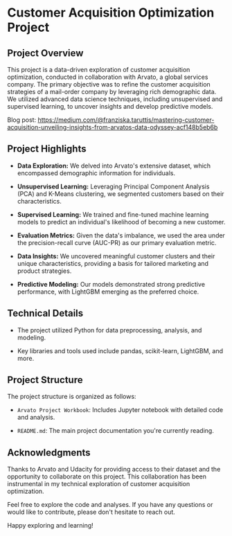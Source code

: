# Customer Acquisition Optimization Project

## Project Overview

This project is a data-driven exploration of customer acquisition optimization, conducted in collaboration with Arvato, a global services company. The primary objective was to refine the customer acquisition strategies of a mail-order company by leveraging rich demographic data. We utilized advanced data science techniques, including unsupervised and supervised learning, to uncover insights and develop predictive models.

Blog post: https://medium.com/@franziska.taruttis/mastering-customer-acquisition-unveiling-insights-from-arvatos-data-odyssey-acf148b5eb6b

## Project Highlights

- **Data Exploration:** We delved into Arvato's extensive dataset, which encompassed demographic information for individuals.

- **Unsupervised Learning:** Leveraging Principal Component Analysis (PCA) and K-Means clustering, we segmented customers based on their characteristics.

- **Supervised Learning:** We trained and fine-tuned machine learning models to predict an individual's likelihood of becoming a new customer.

- **Evaluation Metrics:** Given the data's imbalance, we used the area under the precision-recall curve (AUC-PR) as our primary evaluation metric.

- **Data Insights:** We uncovered meaningful customer clusters and their unique characteristics, providing a basis for tailored marketing and product strategies.

- **Predictive Modeling:** Our models demonstrated strong predictive performance, with LightGBM emerging as the preferred choice.

## Technical Details

- The project utilized Python for data preprocessing, analysis, and modeling.

- Key libraries and tools used include pandas, scikit-learn, LightGBM, and more.

## Project Structure

The project structure is organized as follows:

- `Arvato Project Workbook`: Includes Jupyter notebook with detailed code and analysis.

- `README.md`: The main project documentation you're currently reading.

## Acknowledgments

Thanks to Arvato and Udacity for providing access to their dataset and the opportunity to collaborate on this project. This collaboration has been instrumental in my technical exploration of customer acquisition optimization.

Feel free to explore the code and analyses. If you have any questions or would like to contribute, please don't hesitate to reach out.

Happy exploring and learning!
